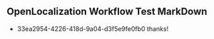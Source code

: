 ## OpenLocalization Workflow Test MarkDown
* 33ea2954-4226-418d-9a04-d3f5e9fe0fb0 thanks!

<!--HONumber=Aug16_HO1-->



